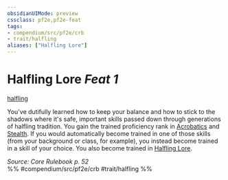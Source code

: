 ```yaml
---
obsidianUIMode: preview
cssclass: pf2e,pf2e-feat
tags:
- compendium/src/pf2e/crb
- trait/halfling
aliases: ["Halfling Lore"]
---
```

# Halfling Lore  *Feat 1*  
[halfling](halfling.md "Halfling Ancestry & Heritage Trait")  


You've dutifully learned how to keep your balance and how to stick to the shadows where it's safe, important skills passed down through generations of halfling tradition. You gain the trained proficiency rank in [Acrobatics](skills.md#Acrobatics) and [Stealth](skills.md#Stealth). If you would automatically become trained in one of those skills (from your background or class, for example), you instead become trained in a skill of your choice. You also become trained in [Halfling Lore](skills.md#Lore).

*Source: Core Rulebook p. 52*  
%% #compendium/src/pf2e/crb #trait/halfling %%